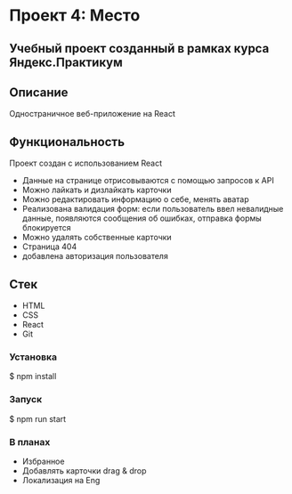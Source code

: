 # Проект 4: Место

## Учебный проект созданный в рамках курса Яндекс.Практикум

## Описание
Одностраничное веб-приложение на React

## Функциональность

Проект создан с использованием React

* Данные на странице отрисовываются с помощью запросов к API
* Можно лайкать и дизлайкать карточки
* Можно редактировать информацию о себе, менять аватар
* Реализована валидация форм: если пользователь ввел невалидные данные, появляются сообщения об ошибках, отправка формы блокируется
* Можно удалять собственные карточки
* Страница 404
* добавлена авторизация пользователя
 
## Стек
* HTML
* CSS
* React
* Git


### Установка
$ npm install

### Запуск
$ npm run start
### В планах
* Избранное
* Добавлять карточки drag & drop
* Локализация на Eng

